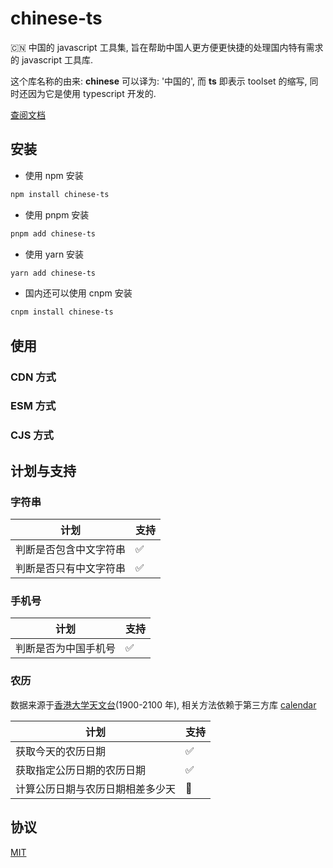 # chinese-ts

🇨🇳 中国的 javascript 工具集, 旨在帮助中国人更方便更快捷的处理国内特有需求的 javascript 工具库.

这个库名称的由来: **chinese** 可以译为: '中国的', 而 **ts** 即表示 toolset 的缩写, 同时还因为它是使用 typescript 开发的.

[查阅文档](https://chinese-ts.hacxy.cn)

## 安装

- 使用 npm 安装

```bash
npm install chinese-ts
```

- 使用 pnpm 安装

```bash
pnpm add chinese-ts
```

- 使用 yarn 安装

```bash
yarn add chinese-ts
```

- 国内还可以使用 cnpm 安装

```bash
cnpm install chinese-ts
```

## 使用

### CDN 方式

### ESM 方式

### CJS 方式

## 计划与支持

### 字符串

| 计划                   | 支持 |
| ---------------------- | ---- |
| 判断是否包含中文字符串 | ✅   |
| 判断是否只有中文字符串 | ✅   |

### 手机号

| 计划                 | 支持 |
| -------------------- | ---- |
| 判断是否为中国手机号 | ✅   |

### 农历

数据来源于[香港大学天文台](https://www.hko.gov.hk/tc/gts/time/conversion1_text.htm#)(1900-2100 年), 相关方法依赖于第三方库 [calendar](https://github.com/jjonline/calendar.js)

| 计划                             | 支持 |
| -------------------------------- | ---- |
| 获取今天的农历日期               | ✅   |
| 获取指定公历日期的农历日期       | ✅   |
| 计算公历日期与农历日期相差多少天 | 🚧   |

## 协议

[MIT](https://github.com/hacxy/chinese-ts/blob/main/LICENSE)
